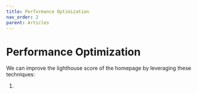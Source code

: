 ```yaml
---
title: Performance Optimization
nav_order: 2
parent: Articles
---
```


# Performance Optimization

We can improve the lighthouse score of the homepage by leveraging these techniques: 

1. 

